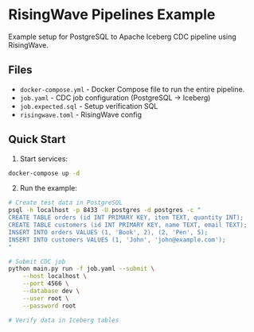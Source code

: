 # RisingWave Pipelines Example

Example setup for PostgreSQL to Apache Iceberg CDC pipeline using RisingWave.

## Files
- `docker-compose.yml` - Docker Compose file to run the entire pipeline.
- `job.yaml` - CDC job configuration (PostgreSQL → Iceberg)
- `job.expected.sql` - Setup verification SQL
- `risingwave.toml` - RisingWave config

## Quick Start

1. Start services:
```bash
docker-compose up -d
```

2. Run the example:
```bash
# Create test data in PostgreSQL
psql -h localhost -p 8433 -U postgres -d postgres -c "
CREATE TABLE orders (id INT PRIMARY KEY, item TEXT, quantity INT);
CREATE TABLE customers (id INT PRIMARY KEY, name TEXT, email TEXT);
INSERT INTO orders VALUES (1, 'Book', 2), (2, 'Pen', 5);
INSERT INTO customers VALUES (1, 'John', 'john@example.com');
"

# Submit CDC job
python main.py run -f job.yaml --submit \
    --host localhost \
    --port 4566 \
    --database dev \
    --user root \
    --password root

# Verify data in Iceberg tables
```

